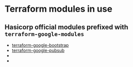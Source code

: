 # Terraform modules in use

## Hasicorp official modules prefixed with `terraform-google-modules`

- [terraform-google-bootstrap](https://github.com/terraform-google-modules/terraform-google-bootstrap)
- [terraform-google-pubsub](https://github.com/terraform-google-modules/terraform-google-pubsub)
-
-
